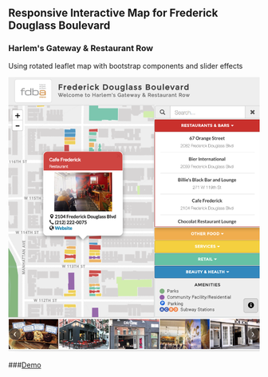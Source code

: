 ## Responsive Interactive Map for Frederick Douglass Boulevard
### Harlem's Gateway & Restaurant Row

Using rotated leaflet map with bootstrap components and slider effects

<kbd><a href="https://livenlulu.github.io/fdbamap/debug/rotate/fdbs.html"><img src="debug/rotate/img/fdbs.png" style="max-width:100%;"/></a></kbd><br>

###[Demo](https://livenlulu.github.io/fdbamap/debug/rotate/fdbs.html)